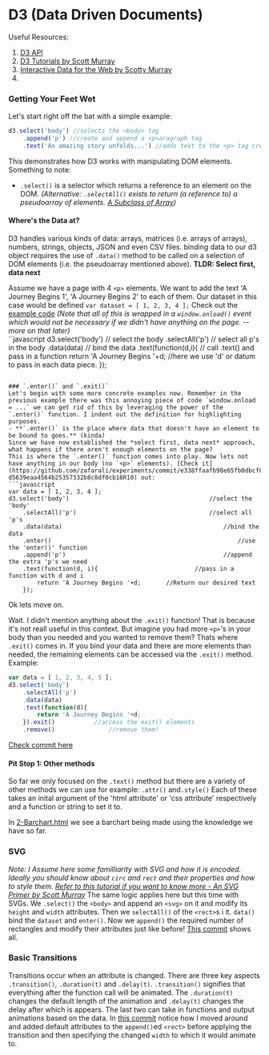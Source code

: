 D3 (Data Driven Documents)
==============================
Useful Resources:
1. [D3 API](https://github.com/mbostock/d3/wiki/API-Reference)  
2. [D3 Tutorials by Scott Murray](http://alignedleft.com/tutorials/d3)  
3. [Interactive Data for the Web by Scotty Murray](http://chimera.labs.oreilly.com/books/1230000000345/index.html)  
4. 
### Getting Your Feet Wet
Let's start right off the bat with a simple example:
```javascript
d3.select('body') //selects the <body> tag
	.append('p') //create and append a <p>aragraph tag
	.text('An amazing story unfolds...') //adds text to the <p> tag created
```
This demonstrates how D3 works with manipulating DOM elements. Something to note:

- `.select()` is a selector which returns a reference to an element on the DOM. *(Alternative: `.selectAll()` exists to return (a reference to) a pseudoarray of elements. [A Subclass of Array](http://bost.ocks.org/mike/selection/#subclass))*  

#### Where's the Data at?
D3 handles various kinds of data: arrays, matrices (i.e. arrays of arrays), numbers, strings, objects, JSON and even CSV files. binding data to our d3 object requires the use of `.data()` method to be called on a selection of DOM elements (i.e. the pseudoarray mentioned above). **TLDR: Select first, data next**  

Assume we have a page with 4 `<p>` elements. We want to add the text 'A Journey Begins 1', 'A Journey Begins 2' to each of them. Our dataset in this case would be defined `var dataset = [ 1, 2, 3, 4 ];` Check out the [example code](https://github.com/zafarali/experiments/commit/6f6bb9c2d4d73475b5e9e232916406351c896e1d#diff-d5639eaa4564b25357332b8c8df0cb16R10) *(Note that all of this is wrapped in a `window.onload()` event which would not be necessary if we didn't have anything on the page. -- more on that later)*  
``javascript
d3.select('body') 								// select the body
	.selectAll('p') 								// select all p's in the body
	.data(data)											// bind the data
	.text(function(d,i){						// call .text() and pass in a function
		return 'A Journey Begins '+d; //here we use 'd' or datum to pass in each data piece.
	});
```

### `.enter()` and `.exit()`
Let's begin with some more concrete examples now. Remember in the previous example there was this annoying piece of code `window.onload = ...` we can get rid of this by leveraging the power of the `.enter()` function. I indent out the definition for highlighting purposes.  
- **`.enter()` is the place where data that doesn't have an element to be bound to goes.** (kinda)  
Since we have now established the *select first, data next* approach, what happens if there aren't enough elements on the page?  
This is where the `.enter()` function comes into play. Now lets not have anything in our body (no `<p>` elements). [Check it](https://github.com/zafarali/experiments/commit/e338ffaafb98e65fb0dbcf88ce8bfefd4616130b#diff-d5639eaa4564b25357332b8c8df0cb16R10) out:
```javascript
var data = [ 1, 2, 3, 4 ];
d3.select('body')										//select the 'body'
	.selectAll('p')										//select all 'p's
	.data(data)												//bind the data
	.enter()													//use the 'enter()' function
	.append('p')											//append the extra 'p's we need
	.text(function(d, i){							//pass in a function with d and i
		return 'A Journey Begins '+d;		//Return our desired text
	});
```
Ok lets move on.  
  
Wait. I didn't mention anything about the `.exit()` function! That is because it's not reall useful in this context. But imagine you had more `<p>`'s in your body than you needed and you wanted to remove them? Thats where 	`.exit()` comes in. If you bind your data and there are more elements than needed, the remaining elements can be accessed via the `.exit()` method. Example:
```javascript
var data = [ 1, 2, 3, 4, 5 ];
d3.select('body')
	.selectAll('p')
	.data(data)
	.text(function(d){
		return 'A Journey Begins '+d;
	}).exit() 			//access the exit() elements
	.remove()				//remove them!
```
[Check commit here](https://github.com/zafarali/experiments/commit/d6f1511bd9bac9b3e07950bf8f5ecf2f91570279#diff-d5639eaa4564b25357332b8c8df0cb16R9)  

#### Pit Stop 1: Other methods
So far we only focused on the `.text()` method but there are a variety of other methods we can use for example: `.attr()` and`.style()` Each of these takes an inital argument of the 'html attribute' or 'css attribute' respectively and a function or string to set it to. 

In [2-Barchart.html](https://github.com/zafarali/experiments/commit/036c859c01d53634c56e8abbb55f7354ef7e0207#diff-88823e4f424d50c354efce77a9ba8235) we see a barchart being made using the knowledge we have so far.

### SVG
*Note: I Assume here some familliarity with SVG and how it is encoded. Ideally you should know about `circ` and `rect` and their properties and how to style them. [Refer to this tutorial if you want to know more - An SVG Primer by Scott Murray](http://alignedleft.com/tutorials/d3/an-svg-primer)*
The same logic applies here but this time with SVGs. We `.select()` the `<body>` and append an `<svg>` on it and modify its `height` and `width` attributes. Then we `selectAll()` of the `<rect>`s i it. `data()` bind  the `dataset` and `enter()`. Now we `append()` the required number of rectangles and modify their attributes just like before! [This commit](https://github.com/zafarali/experiments/commit/2ba609898e05553fd0a17ea9b6a279b35be0fc29#diff-88823e4f424d50c354efce77a9ba8235R29) shows all.

### Basic Transitions
Transitions occur when an attribute is changed. There are three key aspects `.transition()`, `.duration(t)` and `.delay(t)`. `.transition()` signifies that everything after the function call will be animated. The `.duration(t)` changes the default length of the animation and `.delay(t)` changes the delay after which is appears. The last two can take in functions and output animations based on the data. In [this commit](https://github.com/zafarali/experiments/commit/ade15baa7c715b0f0d5584d66d241bb3a92d8647#diff-88823e4f424d50c354efce77a9ba8235R35) notice how I moved around and added default attributes to the `append()`ed `<rect>` before applying the transition and then specifying the changed `width` to which it would animate to.
